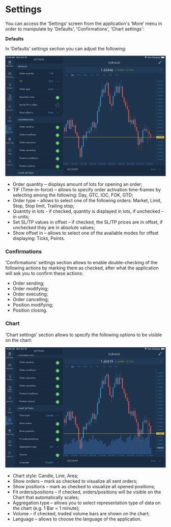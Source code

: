 # Settings


You can access the ‘Settings’ screen from the application's ‘More’ menu in order to manipulate by 'Defaults', 'Confirmations', 'Chart settings':

**Defaults**

In ‘Defaults’ settings section you can adjust the following:

![](../../../../.gitbook/assets/3.PNG)

* Order quantity – displays amount of lots for opening an order;
* TIF \(Time-in-force\) – allows to specify order activation time-frames by selecting among the following: Day, GTC, IOC, FOK, GTD;
* Order type – allows to select one of the following orders: Market, Limit, Stop, Stop limit, Trailing stop;
* Quantity in lots - if checked, quantity is displayed in lots, if unchecked – in units;
* Set SL/TP values in offset – if checked, the SL/TP prices are in offset, if unchecked they are in absolute values;
* Show offset in – allows to select one of the available modes for offset displaying: Ticks, Points.

### **Confirmations**

‘Confirmations’ settings section allows to enable double-checking of the following actions by marking them as checked, after what the application will ask you to confirm these actions:

* Order sending;
* Order modifying;
* Order executing;
* Order cancelling;
* Position modifying;
* Position closing.

### **Chart**

 ‘Chart settings’ section allows to specify the following options to be visible on the chart:

![](../../../../.gitbook/assets/4.PNG)


  


* Chart style: Candle, Line, Area;
* Show orders – mark as checked to visualize all sent orders;
* Show positions – mark as checked to visualize all opened positions;
* Fit orders/positions – if checked, orders/positions will be visible on the Chart that automatically scales;
* Aggregation type – allows you to select representation type of data on the chart \(e.g. 1 Bar = 1 minute\);
* Volume – if checked, traded volume bars are shown on the chart;
* Language – allows to choose the language of the application.


